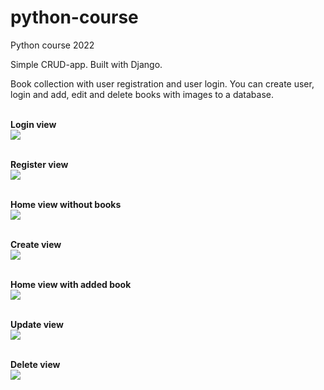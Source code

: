 # python-course
Python course 2022

Simple CRUD-app. Built with Django. 

Book collection with user registration and user login. You can create user, login and add, edit and delete books with images to a database. 
<br>
<br>


**Login view**
<br>
<img src="https://pythonweppipalvelu.files.wordpress.com/2022/05/image-34.png">
<br><br>

**Register view**
<br>
<img src="https://pythonweppipalvelu.files.wordpress.com/2022/05/image-27.png">
<br><br>

**Home view without books**
<br>
<img src="https://pythonweppipalvelu.files.wordpress.com/2022/05/image-28.png">
<br><br>

**Create view**
<br>
<img src="https://pythonweppipalvelu.files.wordpress.com/2022/05/image-29.png">
<br><br>

**Home view with added book**
<br>
<img src="https://pythonweppipalvelu.files.wordpress.com/2022/05/image-30.png">
<br><br>

**Update view**
<br>
<img src="https://pythonweppipalvelu.files.wordpress.com/2022/05/image-31.png">
<br><br>

**Delete view**
<br>
<img src="https://pythonweppipalvelu.files.wordpress.com/2022/05/image-31.png">
<br><br>
